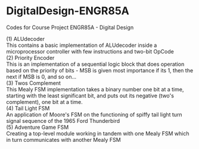 # DigitalDesign-ENGR85A
Codes for Course Project ENGR85A - Digital Design

(1) ALUdecoder
<br>
    This contains a basic implementation of ALUdecoder inside a microprocessor controller with few instructions and two-bit OpCode 
<br>
(2) Priority Encoder
<br>
    This is an implementation of a sequential logic block that does operation based on the priority of bits - MSB is given most importance if its 1, then the next if MSB is 0, and so on...
<br>
(3) Twos Complement
<br>
    This Mealy FSM implementation takes a binary number one bit at a time, starting with the least significant bit, and puts out its negative (two's complement), one bit at a time.
<br>
(4) Tail Light FSM
<br>
    An application of Moore's FSM on the functioning of spiffy tail light turn signal sequence of the 1965 Ford Thunderbird
<br>
(5) Adventure Game FSM
<br>
    Creating a top-level module working in tandem with one Mealy FSM which in turn communicates with another Mealy FSM
<br>

